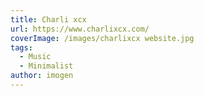 ```yaml
---
title: Charli xcx
url: https://www.charlixcx.com/
coverImage: /images/charlixcx website.jpg
tags:
  - Music
  - Minimalist
author: imogen
---
```

